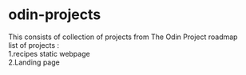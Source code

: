 # odin-projects 
This consists of collection of projects from The Odin Project roadmap
<br>list of projects :<br>
 1.recipes static webpage <br>
 2.Landing page 
